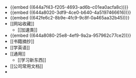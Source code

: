 - {{embed ((644a7f43-f205-4693-ad6b-c01ea0acfa8c))}}
- {{embed ((644a8020-3df9-4ce0-b640-4a5197466616))}}
- {{embed ((642fe6c2-8b9e-4fc9-9c8f-0a465aa32b45))}}
- [[网站收藏]]
	- [[加速类]]
- {{embed ((644a8080-25e8-4ef9-9a2a-957962c77ce2))}}
- [[书籍摘抄]]
- [[学英语]]
- [[通用]]
	- [[学习新东西]]
- [[公司常用文档]]
-